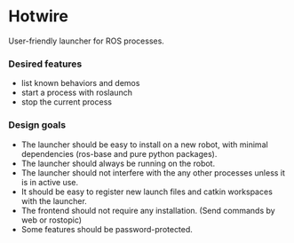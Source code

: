 # Hotwire

User-friendly launcher for ROS processes.

### Desired features
- list known behaviors and demos
- start a process with roslaunch
- stop the current process

### Design goals
- The launcher should be easy to install on a new robot, with minimal dependencies (ros-base and pure python packages).
- The launcher should always be running on the robot.
- The launcher should not interfere with the any other processes unless it is in active use.
- It should be easy to register new launch files and catkin workspaces with the launcher.
- The frontend should not require any installation. (Send commands by web or rostopic)
- Some features should be password-protected.
